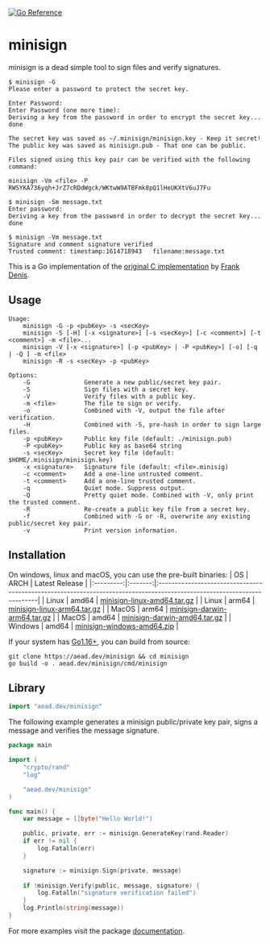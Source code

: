 [![Go Reference](https://pkg.go.dev/badge/aead.dev/minisign.svg)](https://pkg.go.dev/aead.dev/minisign)

# minisign
minisign is a dead simple tool to sign files and verify signatures.

```
$ minisign -G                                                                                  
Please enter a password to protect the secret key.

Enter Password: 
Enter Password (one more time): 
Deriving a key from the password in order to encrypt the secret key... done

The secret key was saved as ~/.minisign/minisign.key - Keep it secret!
The public key was saved as minisign.pub - That one can be public.

Files signed using this key pair can be verified with the following command:

minisign -Vm <file> -P RWSYKA736yqh+JrZ7cRDdWgck/WKtwW9ATBFmk8pQ1lHeUKXtV6uJ7Fu
```
```
$ minisign -Sm message.txt
Enter password: 
Deriving a key from the password in order to decrypt the secret key... done
```
```
$ minisign -Vm message.txt
Signature and comment signature verified
Trusted comment: timestamp:1614718943	filename:message.txt
```

This is a Go implementation of the [original C implementation](https://github.com/jedisct1/minisign) by [Frank Denis](https://github.com/jedisct1).

## Usage

```
Usage:
    minisign -G -p <pubKey> -s <secKey>
    minisign -S [-H] [-x <signature>] [-s <secKey>] [-c <comment>] [-t <comment>] -m <file>...
    minisign -V [-x <signature>] [-p <pubKey> | -P <pubKey>] [-o] [-q | -Q ] -m <file>
    minisign -R -s <secKey> -p <pubKey>
 
Options:
    -G               Generate a new public/secret key pair.       
    -S               Sign files with a secret key.
    -V               Verify files with a public key.
    -m <file>        The file to sign or verify.
    -o               Combined with -V, output the file after verification.
    -H               Combined with -S, pre-hash in order to sign large files.
    -p <pubKey>      Public key file (default: ./minisign.pub)
    -P <pubKey>      Public key as base64 string
    -s <secKey>      Secret key file (default: $HOME/.minisign/minisign.key)
    -x <signature>   Signature file (default: <file>.minisig)
    -c <comment>     Add a one-line untrusted comment.
    -t <comment>     Add a one-line trusted comment.
    -q               Quiet mode. Suppress output.
    -Q               Pretty quiet mode. Combined with -V, only print the trusted comment.
    -R               Re-create a public key file from a secret key.
    -f               Combined with -G or -R, overwrite any existing public/secret key pair.
    -v               Print version information.
```

## Installation

On windows, linux and macOS, you can use the pre-built binaries:
| OS        | ARCH    | Latest Release                                                                                                         |
|:---------:|:-------:|:-----------------------------------------------------------------------------------------------------------------------|
| Linux     | amd64   | [minisign-linux-amd64.tar.gz](https://github.com/aead/minisign/releases/download/v0.1.1/minisign-linux-amd64.tar.gz)   |
| Linux     | arm64   | [minisign-linux-arm64.tar.gz](https://github.com/aead/minisign/releases/download/v0.1.1/minisign-linux-arm64.tar.gz)   |
| MacOS     | arm64   | [minisign-darwin-arm64.tar.gz](https://github.com/aead/minisign/releases/download/v0.1.1/minisign-darwin-arm64.tar.gz) |
| MacOS     | amd64   | [minisign-darwin-amd64.tar.gz](https://github.com/aead/minisign/releases/download/v0.1.1/minisign-darwin-amd64.tar.gz) |
| Windows   | amd64   | [minisign-windows-amd64.zip](https://github.com/aead/minisign/releases/download/v0.1.1/minisign-windows-amd64.zip)     |

If your system has [Go1.16+](https://golang.org/dl/), you can build from source:
```
git clone https://aead.dev/minisign && cd minisign
go build -o . aead.dev/minisign/cmd/minisign
```

## Library

```Go
import "aead.dev/minisign" 
```

The following example generates a minisign public/private key pair, signs a message and verifies the message signature.

```Go
package main

import (
	"crypto/rand"
	"log"

	"aead.dev/minisign"
)

func main() {
	var message = []byte("Hello World!")

	public, private, err := minisign.GenerateKey(rand.Reader)
	if err != nil {
		log.Fatalln(err)
	}

	signature := minisign.Sign(private, message)
	
	if !minisign.Verify(public, message, signature) {
		log.Fatalln("signature verification failed")
	}
	log.Println(string(message))
}
```
For more examples visit the package [documentation](https://pkg.go.dev/aead.dev/minisign).
